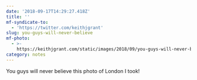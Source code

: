 ```yaml
---
date: '2018-09-17T14:29:27.418Z'
title: ''
mf-syndicate-to:
  - 'https://twitter.com/keithjgrant'
slug: you-guys-will-never-believe
mf-photo:
  - >-
    https://keithjgrant.com/static/images/2018/09/you-guys-will-never-believe-img-20180917-152542.jpg
category: notes
---
```

You guys will never believe this photo of London I took!
